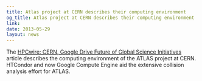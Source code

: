 ```yaml
---
title: Atlas project at CERN describes their computing environment
og_title: Atlas project at CERN describes their computing environment
link: 
date: 2013-05-29
layout: news
---
```


The <a href="http://www.hpcwire.com/hpcwire/2013-05-21/cern_google_and_the_future_of_global_science_initiatives.html" data-proofer-ignore>HPCwire: CERN, Google Drive Future of Global Science Initiatives</a> article describes the computing environment of  the ATLAS project at CERN.   HTCondor and now Google Compute Engine aid the extensive collision  analysis effort for ATLAS. 
